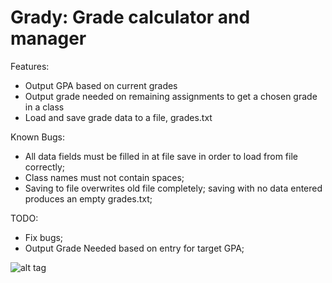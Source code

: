 # Grady: Grade calculator and manager

Features:
* Output GPA based on current grades
* Output grade needed on remaining assignments to get a chosen grade in a class
* Load and save grade data to a file, grades.txt

Known Bugs:
* All data fields must be filled in at file save in order to load from file correctly;
* Class names must not contain spaces;
* Saving to file overwrites old file completely; saving with no data entered produces an empty grades.txt;

TODO:
* Fix bugs;
* Output Grade Needed based on entry for target GPA;

![alt tag](https://puu.sh/hCW39/2c2ee629ad.png)
